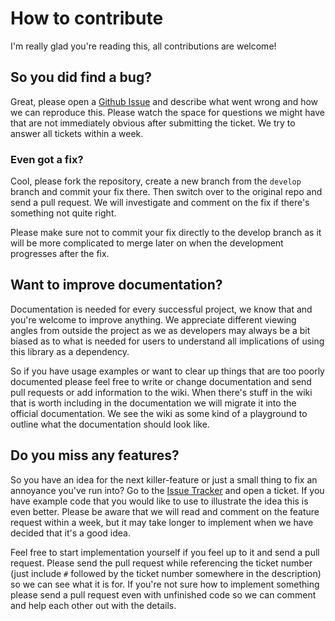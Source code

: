# How to contribute

I'm really glad you're reading this, all contributions are welcome!

## So you did find a bug?

Great, please open a [Github Issue](https://github.com/anfema/dblogger-native/issues) and describe what went wrong and how we can reproduce this. Please watch the space for questions we might have that are not immediately obvious after submitting the ticket. We try to answer all tickets within a week.

### Even got a fix?

Cool, please fork the repository, create a new branch from the `develop` branch and commit your fix there. Then switch over to the original repo and send a pull request. We will investigate and comment on the fix if there's something not quite right.

Please make sure not to commit your fix directly to the develop branch as it will be more complicated to merge later on when the development progresses after the fix.  

## Want to improve documentation?

Documentation is needed for every successful project, we know that and you're welcome to improve anything. We appreciate different viewing angles from outside the project as we as developers may always be a bit biased as to what is needed for users to understand all implications of using this library as a dependency.

So if you have usage examples or want to clear up things that are too poorly documented please feel free to write or change documentation and send pull requests or add information to the wiki. When there's stuff in the wiki that is worth including in the documentation we will migrate it into the official documentation. We see the wiki as some kind of a playground to outline what the documentation should look like.

## Do you miss any features?

So you have an idea for the next killer-feature or just a small thing to fix an annoyance you've run into? Go to the [Issue Tracker](https://github.com/anfema/dblogger-native/issues) and open a ticket. If you have example code that you would like to use to illustrate the idea this is even better. Please be aware that we will read and comment on the feature request within a week, but it may take longer to implement when we have decided that it's a good idea.

Feel free to start implementation yourself if you feel up to it and send a pull request. Please send the pull request while referencing the ticket number (just include `#` followed by the ticket number somewhere in the description) so we can see what it is for. If you're not sure how to implement something please send a pull request even with unfinished code so we can comment and help each other out with the details.

